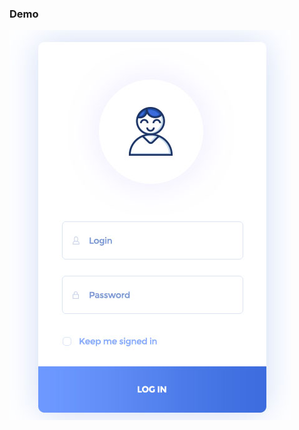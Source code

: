 ### Demo
![image](https://raw.githubusercontent.com/gn02527149/PsdToHtml-Man/master/image/demo.jpg)
